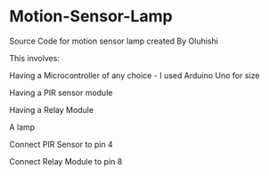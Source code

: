# Motion-Sensor-Lamp
Source Code for motion sensor lamp created By Oluhishi

This involves:

Having a Microcontroller of any choice - I used Arduino Uno for size 

Having a PIR sensor module

Having a Relay Module 

A lamp


Connect PIR Sensor to pin 4 

Connect Relay Module to pin 8


